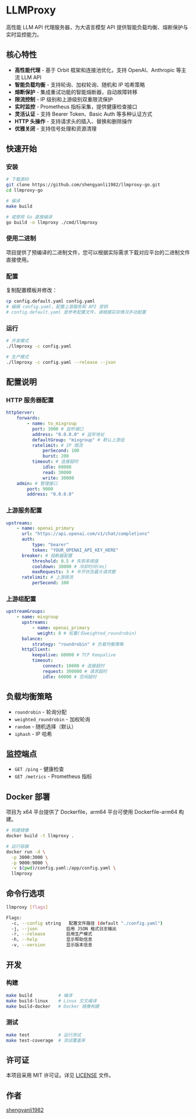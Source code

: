 # LLMProxy

高性能 LLM API 代理服务器，为大语言模型 API 提供智能负载均衡、熔断保护与实时监控能力。

## 核心特性

-   **高性能代理** - 基于 Orbit 框架和连接池优化，支持 OpenAI、Anthropic 等主流 LLM API
-   **智能负载均衡** - 支持轮询、加权轮询、随机和 IP 哈希策略
-   **熔断保护** - 集成重试功能的智能熔断器，自动故障转移
-   **限流控制** - IP 级别和上游级别双重限流保护
-   **实时监控** - Prometheus 指标采集，提供健康检查接口
-   **灵活认证** - 支持 Bearer Token、Basic Auth 等多种认证方式
-   **HTTP 头操作** - 支持请求头的插入、替换和删除操作
-   **优雅关闭** - 支持信号处理和资源清理

## 快速开始

### 安装

```bash
# 下载源码
git clone https://github.com/shengyanli1982/llmproxy-go.git
cd llmproxy-go

# 编译
make build

# 或使用 Go 直接编译
go build -o llmproxy ./cmd/llmproxy
```

### 使用二进制

项目提供了预编译的二进制文件，您可以根据实际需求下载对应平台的二进制文件直接使用。

### 配置

复制配置模板并修改：

```bash
cp config.default.yaml config.yaml
# 编辑 config.yaml，配置上游服务和 API 密钥
# config.default.yaml 是参考配置文件，请根据实际情况手动配置
```

### 运行

```bash
# 开发模式
./llmproxy -c config.yaml

# 生产模式
./llmproxy -c config.yaml --release --json
```

## 配置说明

### HTTP 服务器配置

```yaml
httpServer:
    forwards:
        - name: to_mixgroup
          port: 3000 # 监听端口
          address: "0.0.0.0" # 监听地址
          defaultGroup: "mixgroup" # 默认上游组
          ratelimit: # IP 限流
              perSecond: 100
              burst: 200
          timeout: # 连接超时
              idle: 60000
              read: 30000
              write: 30000
    admin: # 管理接口
        port: 9000
        address: "0.0.0.0"
```

### 上游服务配置

```yaml
upstreams:
    - name: openai_primary
      url: "https://api.openai.com/v1/chat/completions"
      auth:
          type: "bearer"
          token: "YOUR_OPENAI_API_KEY_HERE"
      breaker: # 熔断器配置
          threshold: 0.5 # 失败率阈值
          cooldown: 30000 # 冷却时间(ms)
          maxRequests: 3 # 半开状态最大请求数
      ratelimit: # 上游限流
          perSecond: 100
```

### 上游组配置

```yaml
upstreamGroups:
    - name: mixgroup
      upstreams:
          - name: openai_primary
            weight: 8 # 权重(仅weighted_roundrobin)
      balance:
          strategy: "roundrobin" # 负载均衡策略
      httpClient:
          keepalive: 60000 # TCP Keepalive
          timeout:
              connect: 10000 # 连接超时
              request: 300000 # 请求超时
              idle: 60000 # 空闲超时
```

## 负载均衡策略

-   `roundrobin` - 轮询分配
-   `weighted_roundrobin` - 加权轮询
-   `random` - 随机选择（默认）
-   `iphash` - IP 哈希

## 监控端点

-   `GET /ping` - 健康检查
-   `GET /metrics` - Prometheus 指标

## Docker 部署

项目为 x64 平台提供了 Dockerfile，arm64 平台可使用 Dockerfile-arm64 构建。

```bash
# 构建镜像
docker build -t llmproxy .

# 运行容器
docker run -d \
  -p 3000:3000 \
  -p 9000:9000 \
  -v $(pwd)/config.yaml:/app/config.yaml \
  llmproxy
```

## 命令行选项

```bash
llmproxy [flags]

Flags:
  -c, --config string   配置文件路径 (default "./config.yaml")
  -j, --json           启用 JSON 格式日志输出
  -r, --release        启用生产模式
  -h, --help           显示帮助信息
  -v, --version        显示版本信息
```

## 开发

### 构建

```bash
make build          # 编译
make build-linux    # Linux 交叉编译
make build-docker   # Docker 镜像构建
```

### 测试

```bash
make test           # 运行测试
make test-coverage  # 测试覆盖率
```

## 许可证

本项目采用 MIT 许可证。详见 [LICENSE](LICENSE) 文件。

## 作者

[shengyanli1982](https://github.com/shengyanli1982)
